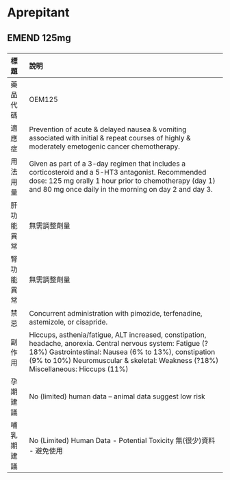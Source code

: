 # Aprepitant

## EMEND 125mg

##### 

| 標題       | 說明                                                                                                                                                                                                                                                     |
|:-----------|:---------------------------------------------------------------------------------------------------------------------------------------------------------------------------------------------------------------------------------------------------------|
| 藥品代碼   | OEM125                                                                                                                                                                                                                                                   |
| 適應症     | Prevention of acute & delayed nausea & vomiting associated with initial & repeat courses of highly & moderately emetogenic cancer chemotherapy.                                                                                                          |
| 用法用量   | Given as part of a 3-day regimen that includes a corticosteroid and a 5-HT3 antagonist. Recommended dose: 125 mg orally 1 hour prior to chemotherapy (day 1) and 80 mg once daily in the morning on day 2 and day 3.                                     |
| 肝功能異常 | 無需調整劑量                                                                                                                                                                                                                                             |
| 腎功能異常 | 無需調整劑量                                                                                                                                                                                                                                             |
| 禁忌       | Concurrent administration with pimozide, terfenadine, astemizole, or cisapride.                                                                                                                                                                          |
| 副作用     | Hiccups, asthenia/fatigue, ALT increased, constipation, headache, anorexia. Central nervous system: Fatigue (?18%) Gastrointestinal: Nausea (6% to 13%), constipation (9% to 10%) Neuromuscular & skeletal: Weakness (?18%) Miscellaneous: Hiccups (11%) |
| 孕期建議   | No (limited) human data – animal data suggest low risk                                                                                                                                                                                                   |
| 哺乳期建議 | No (Limited) Human Data - Potential Toxicity 無(很少)資料 - 避免使用                                                                                                                                                                                     |

